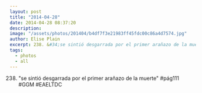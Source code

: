 ```yaml
---
layout: post
title: "2014-04-28"
date: 2014-04-28 08:37:20
description: 
image: "/assets/photos/201404/b4df7f3e21983ff45fdc00c86a4d7574.jpg"
author: Elise Plain
excerpt: 238. &#34;se sintió desgarrada por el primer arañazo de la muerte&#34; #pág111 #GGM #EAELTDC
tags: 
  - photos
  - all
---
```


238. &#34;se sintió desgarrada por el primer arañazo de la muerte&#34; #pág111 #GGM #EAELTDC
<p></p>
